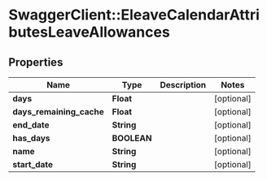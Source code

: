 # SwaggerClient::EleaveCalendarAttributesLeaveAllowances

## Properties
Name | Type | Description | Notes
------------ | ------------- | ------------- | -------------
**days** | **Float** |  | [optional] 
**days_remaining_cache** | **Float** |  | [optional] 
**end_date** | **String** |  | [optional] 
**has_days** | **BOOLEAN** |  | [optional] 
**name** | **String** |  | [optional] 
**start_date** | **String** |  | [optional] 


